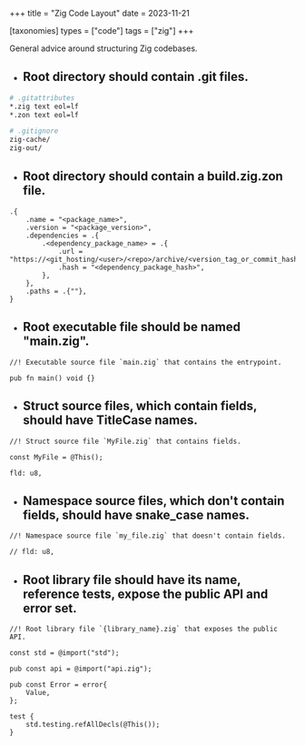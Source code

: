 +++
title = "Zig Code Layout"
date = 2023-11-21

[taxonomies]
types = ["code"]
tags = ["zig"]
+++

General advice around structuring Zig codebases.

<!-- more -->

- ## Root directory should contain .git files.

```sh
# .gitattributes
*.zig text eol=lf
*.zon text eol=lf

# .gitignore
zig-cache/
zig-out/
```

- ## Root directory should contain a build.zig.zon file.

```zig
.{
    .name = "<package_name>",
    .version = "<package_version>",
    .dependencies = .{
        .<dependency_package_name> = .{
            .url = "https://<git_hosting/<user>/<repo>/archive/<version_tag_or_commit_hash>.tar.gz",
            .hash = "<dependency_package_hash>",
        },
    },
    .paths = .{""},
}
```

- ## Root executable file should be named "main.zig".

```zig
//! Executable source file `main.zig` that contains the entrypoint.

pub fn main() void {}
```

- ## Struct source files, which contain fields, should have TitleCase names.

```zig
//! Struct source file `MyFile.zig` that contains fields.

const MyFile = @This();

fld: u8,
```

- ## Namespace source files, which don't contain fields, should have snake_case names.

```zig
//! Namespace source file `my_file.zig` that doesn't contain fields.

// fld: u8,
```

- ## Root library file should have its name, reference tests, expose the public API and error set.

```zig
//! Root library file `{library_name}.zig` that exposes the public API.

const std = @import("std");

pub const api = @import("api.zig");

pub const Error = error{
    Value,
};

test {
    std.testing.refAllDecls(@This());
}
```
